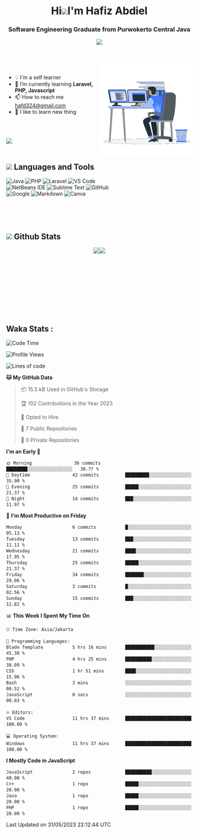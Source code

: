
<h1 align="center"><b>Hi<img src="https://media.giphy.com/media/hvRJCLFzcasrR4ia7z/giphy.gif" width="35">I'm Hafiz Abdiel </b></h1>

<h3 align="center"> Software Engineering Graduate from Purwokerto Central Java  </h3>

<div align='center'>
	
![](https://komarev.com/ghpvc/?username=dlzcods&style=for-the-badge)
	
</div>
<br>

<picture> <img align="right" src="https://github.com/0xAbdulKhalid/0xAbdulKhalid/raw/main/assets/mdImages/Right_Side.gif" width = 250px></picture>

<br>

- 💡 I'm a self learner
- 🌱 I’m currently learning **Laravel, PHP, Javascript**
- 📫 How to reach me [hafd324@gmail.com](mailto:hafd324d@gmail.com)
- 📃 I like to learn new thing

<br><br>

<img src="https://user-images.githubusercontent.com/73097560/115834477-dbab4500-a447-11eb-908a-139a6edaec5c.gif"><br><br>

## <img src="https://media2.giphy.com/media/QssGEmpkyEOhBCb7e1/giphy.gif?cid=ecf05e47a0n3gi1bfqntqmob8g9aid1oyj2wr3ds3mg700bl&rid=giphy.gif" width ="25"><b> Languages and Tools</b>

![Java](https://img.shields.io/badge/Java-FFFFFF.svg?style=for-the-badge&logo=java&logoColor=blue)
![PHP](https://img.shields.io/badge/PHP%20-FFFFFF.svg?style=for-the-badge&logo=php&logoColor=blue)
![Laravel](https://img.shields.io/badge/laravel-FFFFFF.svg?style=for-the-badge&logo=laravel&logoColor=blue)
![VS Code](https://img.shields.io/badge/VS%20Code-FFFFFF.svg?style=for-the-badge&logo=visual-studio-code&logoColor=blue)
<br>
![NetBeans IDE](https://img.shields.io/badge/NetBeansIDE-FFFFFF.svg?style=for-the-badge&logo=apache-netbeans-ide&logoColor=blue)
![Sublime Text](https://img.shields.io/badge/sublime_text-FFFFFF.svg?style=for-the-badge&logo=sublime-text&logoColor=blue)
![GitHub](https://img.shields.io/badge/github-FFFFFF.svg?style=for-the-badge&logo=github&logoColor=blue)
<br>
![Google](https://img.shields.io/badge/google-FFFFFF.svg?style=for-the-badge&logo=google&logoColor=blue)
![Markdown](https://img.shields.io/badge/markdown-FFFFFF.svg?style=for-the-badge&logo=markdown&logoColor=blue)
![Canva](https://img.shields.io/badge/Canva-FFFFFF.svg?style=for-the-badge&logo=Canva&logoColor=blue)

<br>
<br>
<br>


## <img src="https://media.giphy.com/media/iY8CRBdQXODJSCERIr/giphy.gif" width="35"><b> Github Stats </b>

<div  style="display: flex; flex-wrap: wrap; justify-content: center;">
   <img height="160em" src="https://github-readme-stats.vercel.app/api?username=dlzcods&show_icons=true&theme=default" />
   <img height="160em" src="https://github-readme-stats.vercel.app/api/top-langs/?username=dlzcods&layout=compact" />
</div>



<br>

## Waka Stats :

<!--START_SECTION:waka-->
![Code Time](http://img.shields.io/badge/Code%20Time-50%20hrs%2021%20mins-blue)

![Profile Views](http://img.shields.io/badge/Profile%20Views-14-blue)

![Lines of code](https://img.shields.io/badge/From%20Hello%20World%20I%27ve%20Written-701.3%20thousand%20lines%20of%20code-blue)

**🐱 My GitHub Data** 

> 📦 15.5 kB Used in GitHub's Storage 
 > 
> 🏆 102 Contributions in the Year 2023
 > 
> 💼 Opted to Hire
 > 
> 📜 7 Public Repositories 
 > 
> 🔑 0 Private Repositories 
 > 
**I'm an Early 🐤** 

```text
🌞 Morning                36 commits          ████████░░░░░░░░░░░░░░░░░   30.77 % 
🌆 Daytime                42 commits          █████████░░░░░░░░░░░░░░░░   35.90 % 
🌃 Evening                25 commits          █████░░░░░░░░░░░░░░░░░░░░   21.37 % 
🌙 Night                  14 commits          ███░░░░░░░░░░░░░░░░░░░░░░   11.97 % 
```
📅 **I'm Most Productive on Friday** 

```text
Monday                   6 commits           █░░░░░░░░░░░░░░░░░░░░░░░░   05.13 % 
Tuesday                  13 commits          ███░░░░░░░░░░░░░░░░░░░░░░   11.11 % 
Wednesday                21 commits          ████░░░░░░░░░░░░░░░░░░░░░   17.95 % 
Thursday                 25 commits          █████░░░░░░░░░░░░░░░░░░░░   21.37 % 
Friday                   34 commits          ███████░░░░░░░░░░░░░░░░░░   29.06 % 
Saturday                 3 commits           █░░░░░░░░░░░░░░░░░░░░░░░░   02.56 % 
Sunday                   15 commits          ███░░░░░░░░░░░░░░░░░░░░░░   12.82 % 
```


📊 **This Week I Spent My Time On** 

```text
🕑︎ Time Zone: Asia/Jakarta

💬 Programming Languages: 
Blade Template           5 hrs 16 mins       ███████████░░░░░░░░░░░░░░   45.38 % 
PHP                      4 hrs 25 mins       ██████████░░░░░░░░░░░░░░░   38.09 % 
CSS                      1 hr 51 mins        ████░░░░░░░░░░░░░░░░░░░░░   15.96 % 
Bash                     3 mins              ░░░░░░░░░░░░░░░░░░░░░░░░░   00.52 % 
JavaScript               0 secs              ░░░░░░░░░░░░░░░░░░░░░░░░░   00.03 % 

🔥 Editors: 
VS Code                  11 hrs 37 mins      █████████████████████████   100.00 % 

💻 Operating System: 
Windows                  11 hrs 37 mins      █████████████████████████   100.00 % 
```

**I Mostly Code in JavaScript** 

```text
JavaScript               2 repos             ██████████░░░░░░░░░░░░░░░   40.00 % 
C++                      1 repo              █████░░░░░░░░░░░░░░░░░░░░   20.00 % 
Java                     1 repo              █████░░░░░░░░░░░░░░░░░░░░   20.00 % 
PHP                      1 repo              █████░░░░░░░░░░░░░░░░░░░░   20.00 % 
```




 Last Updated on 31/05/2023 22:12:44 UTC
<!--END_SECTION:waka-->

<br>
<br>
